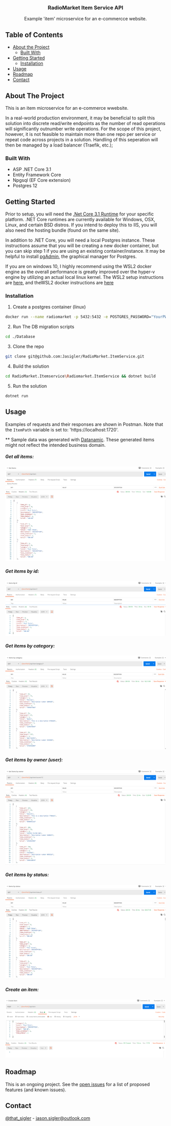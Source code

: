 
  <h3 align="center">RadioMarket Item Service API</h3>

  <p align="center">
    Example 'item' microservice for an e-commercce website. 
</p>



## Table of Contents

* [About the Project](#about-the-project)
  * [Built With](#built-with)
* [Getting Started](#getting-started)
  * [Installation](#installation)
* [Usage](#usage)
* [Roadmap](#roadmap)
* [Contact](#contact)



## About The Project

This is an item microservice for an e-commerce wwebsite.

 In a real-world production environment, it may be beneficial to split this solution into discrete read/write endpoints as the number of read operations will significantly outnumber write operations. For the scope of this project, however, it is not feasible to maintain more than one repo per service or repeat code across projects in a solution. Handling of this seperation will then be managed by a load balancer (Traefik, etc.);


### Built With

* ASP .NET Core 3.1
* Entity Framework Core
* Npgsql (EF Core extension)
* Postgres 12


<!-- GETTING STARTED -->
## Getting Started

Prior to setup, you will need the [.Net Core 3.1 Runtime](https://dotnet.microsoft.com/download/dotnet-core/3.1) for your specific platform. .NET Core runtimes are currently available for Windows, OSX, Linux, and certain BSD distros. If you intend to deploy this to IIS, you will also need the hosting bundle (found on the same site).

In addition to .NET Core, you will need a local Postgres instance. These instructions assume that you will be creating a new docker container, but you can skip step 1 if you are using an existing container/instance. It may be helpful to install [pgAdmin](https://www.pgadmin.org/), the graphical manager for Postgres. 

If you are on windows 10, I highly recommend using the WSL2 docker engine as the overall performance is greatly improved over the hyper-v engine by utilizing an actual local linux kernel. The WSL2 setup instructions are [here](https://docs.microsoft.com/en-us/windows/wsl/install-win10), and theWSL2 docker instructions are [here](https://docs.docker.com/docker-for-windows/wsl/)


### Installation

1. Create a postgres container (linux)
```sh
docker run --name radiomarket -p 5432:5432 -e POSTGRES_PASSWORD="YourPWD" -d postgres
```
2. Run The DB migration scripts
```sh
cd ./Database
```
3. Clone the repo
```sh
git clone git@github.com:Jasigler/RadioMarket.ItemService.git
```
4. Build the solution
```sh
cd RadioMarket.Itemservice\Radiomarket.ItemService && dotnet build
```

5. Run the solution
```sh
dotnet run
```



## Usage

Examples of requests and their responses are shown in Postman. Note that the `ItemPath` variable is set to: 'https://localhost:1720'.

** Sample data was generated with [Datanamic](https://www.datanamic.com/). These generated items might not reflect the intended business domain. 


##### Get all items:
![Get all items](https://github.com/Jasigler/RadioMarket.ItemService/blob/master/images/get_all_items.PNG)

##### Get items by id:
![Get an item by ID](https://github.com/Jasigler/RadioMarket.ItemService/blob/master/images/get_item_by_id.PNG)

##### Get items by category:
![Get an item by category](https://github.com/Jasigler/RadioMarket.ItemService/blob/master/images/get_item_by_category.PNG)

##### Get items by owner (user):
![Get an item by owner](https://github.com/Jasigler/RadioMarket.ItemService/blob/master/images/get_item_by_user.PNG)

##### Get items by status:
![Get an item by status](https://github.com/Jasigler/RadioMarket.ItemService/blob/master/images/get_item_by_status.PNG)

##### Create an item:
![Create a new item](https://github.com/Jasigler/RadioMarket.ItemService/blob/master/images/create_item.PNG)



## Roadmap

This is an ongoing project.
See the [open issues](https://github.com/jasigler/Radiomarket.ItemService/issues) for a list of proposed features (and known issues).


## Contact

[@that_sigler](https://twitter.com/that_sigler) - jason.sigler@outlook.com



